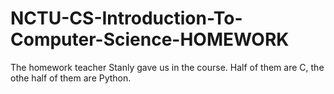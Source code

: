 # NCTU-CS-Introduction-To-Computer-Science-HOMEWORK
The homework teacher Stanly gave us in the course. Half of them are C, the othe half of them are Python.

